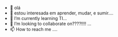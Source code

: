 - 👋 olá 
- 👀 estou interesada em aprender, mudar, e sumir....
- 🌱 I’m currently learning TI...
- 💞️ I’m looking to collaborate on????!!!! ...
- 📫 How to reach me ....

